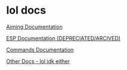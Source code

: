 # lol docs
[Aiming Documentation](https://stefanuk12.github.io/ROBLOX/AimingModule/docs/index.html)

[ESP Documentation (DEPRECIATED/ARCIVED)](https://stefanuk12.github.io/ROBLOX/ESPModule/docs/index.html)

[Commands Documentation](https://stefanuk12.github.io/ROBLOX/CommandsModule/docs/index.html)

[Other Docs - lol idk either](https://stefanuk12.github.io/ROBLOX/OtherDocs/book/index.html)

